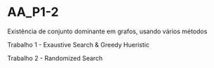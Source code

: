 # AA_P1-2
Existência de conjunto dominante em grafos, usando vários métodos

Trabalho 1 - Exaustive Search & Greedy Hueristic

Trabalho 2 - Randomized Search
